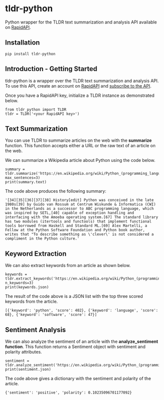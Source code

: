 # tldr-python

Python wrapper for the TLDR text summarization and analysis API available on [RapidAPI](https://rapidapi.com/AmolMavuduru/api/tldr-text-analysis).

## Installation

```
pip install tldr-python
```

## Introduction - Getting Started

tldr-python is a wrapper over the TLDR text summarization and analysis API. To use this API, create an account on [RapidAPI](https://rapidapi.com/) and [subscribe to the API](https://rapidapi.com/AmolMavuduru/api/tldr-text-analysis).

Once you have a RapidAPI key, initialize a TLDR instance as demonstrated below.

```
from tldr_python import TLDR
tldr = TLDR('<your RapidAPI key>')
```

## Text Summarization

You can use TLDR to summarize articles on the web with the **summarize** function. This function accepts either a URL or the raw text of an article on the web. 

We can summarize a Wikipedia article about Python using the code below.

```
summary = tldr.summarize('https://en.wikipedia.org/wiki/Python_(programming_language)', max_sentences=3)
print(summary.text)
```

The code above produces the following summary:

```
'[34][35][36][37][38] History[edit] Python was conceived in the late 1980s[39] by Guido van Rossum at Centrum Wiskunde & Informatica (CWI) in the Netherlands as a successor to ABC programming language, which was inspired by SETL,[40] capable of exception handling and interfacing with the Amoeba operating system.[67] The standard library has two modules (itertools and functools) that implement functional tools borrowed from Haskell and Standard ML.[69] Alex Martelli, a Fellow at the Python Software Foundation and Python book author, writes that "To describe something as \'clever\' is not considered a compliment in the Python culture.'
```

## Keyword Extraction

We can also extract keywords from an article as shown below.

```
keywords = tldr.extract_keywords('https://en.wikipedia.org/wiki/Python_(programming_language)', n_keywords=3)
print(keywords.json)
```

The result of the code above is a JSON list with the top three scored keywords from the article.

```
[{'keyword': 'python', 'score': 402}, {'keyword': 'language', 'score': 68}, {'keyword': 'software', 'score': 47}]
```

## Sentiment Analysis

We can also analyze the sentiment of an article with the **analyze_sentiment function**. This function returns a Sentiment object with sentiment and polarity attributes.

```
sentiment = tldr.analyze_sentiment('https://en.wikipedia.org/wiki/Python_(programming_language)')
print(sentiment.json)
```

The code above gives a dictionary with the sentiment and polarity of the article.

```
{'sentiment': 'positive', 'polarity': 0.10235096701177092}
```
